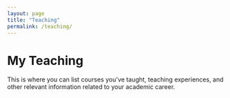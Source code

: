 ```yaml
---
layout: page
title: "Teaching"
permalink: /teaching/
---
```

# My Teaching

This is where you can list courses you've taught, teaching experiences, and other relevant information related to your academic career.
